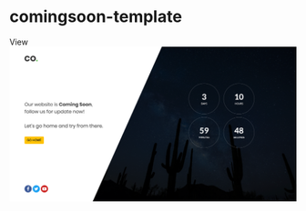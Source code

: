 # comingsoon-template
View
![comingsoon-template](https://raw.githubusercontent.com/zunaidmiah/comingsoon-template/main/index.png)
